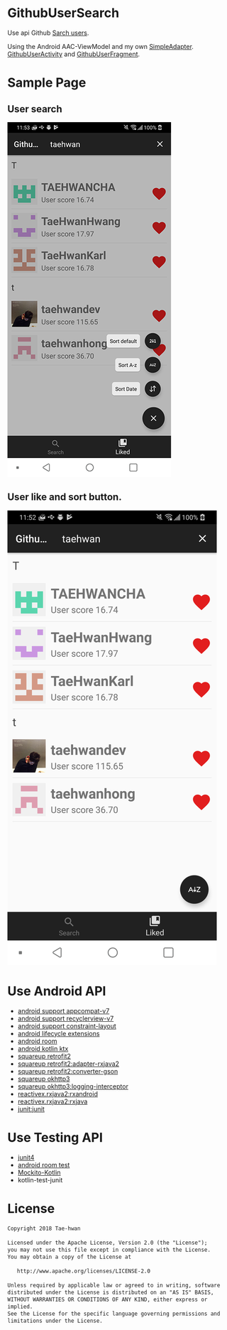 # GithubUserSearch

Use api Github [Sarch users](https://developer.github.com/v3/search/#search-users).

Using the Android AAC-ViewModel and my own [SimpleAdapter](https://github.com/taehwandev/GithubUserSearch/tree/master/baseadapter).
[GithubUserActivity](https://github.com/taehwandev/GithubUserSearch/blob/master/app/src/main/java/tech/thdev/githubusersearch/view/github/GithubUserActivity.kt) and [GithubUserFragment](https://github.com/taehwandev/GithubUserSearch/blob/master/app/src/main/java/tech/thdev/githubusersearch/view/github/GithubUserFragment.kt).

# Sample Page

## User search

![main](images/search_page.png)

## User like and sort button.

![detail](images/like_page.png)


# Use Android API

- <a href="https://developer.android.com/topic/libraries/support-library/packages#v7-appcompat">android support appcompat-v7</a>
- <a href="https://developer.android.com/topic/libraries/support-library/packages#v7-recyclerview">android support recyclerview-v7</a>
- [android support constraint-layout](https://developer.android.com/training/constraint-layout/)
- [android lifecycle extensions](https://developer.android.com/topic/libraries/architecture/adding-components)
- <a href="https://developer.android.com/topic/libraries/architecture/adding-components#room">android room</a>
- [android kotlin ktx](https://developer.android.com/kotlin/ktx)
- [squareup retrofit2](http://square.github.io/retrofit/)
- [squareup retrofit2:adapter-rxjava2](https://github.com/square/retrofit/tree/master/retrofit-adapters/rxjava2)
- [squareup retrofit2:converter-gson](https://github.com/square/retrofit/tree/master/retrofit-converters/gson)
- [squareup okhttp3](https://github.com/square/okhttp)
- [squareup okhttp3:logging-interceptor](https://github.com/square/okhttp/tree/master/okhttp-logging-interceptor)
- [reactivex.rxjava2:rxandroid](https://github.com/ReactiveX/RxAndroid)
- [reactivex.rxjava2:rxjava](https://github.com/ReactiveX/RxJava)
- [junit:junit](https://developer.android.com/training/testing/junit-rules)

# Use Testing API

- [junit4](https://developer.android.com/training/testing/junit-rules)
- <a href="https://developer.android.com/topic/libraries/architecture/adding-components#room">android room test</a>
- [Mockito-Kotlin](https://github.com/nhaarman/mockito-kotlin)
- kotlin-test-junit


# License

```
Copyright 2018 Tae-hwan

Licensed under the Apache License, Version 2.0 (the "License");
you may not use this file except in compliance with the License.
You may obtain a copy of the License at

   http://www.apache.org/licenses/LICENSE-2.0

Unless required by applicable law or agreed to in writing, software
distributed under the License is distributed on an "AS IS" BASIS,
WITHOUT WARRANTIES OR CONDITIONS OF ANY KIND, either express or implied.
See the License for the specific language governing permissions and
limitations under the License.
```
